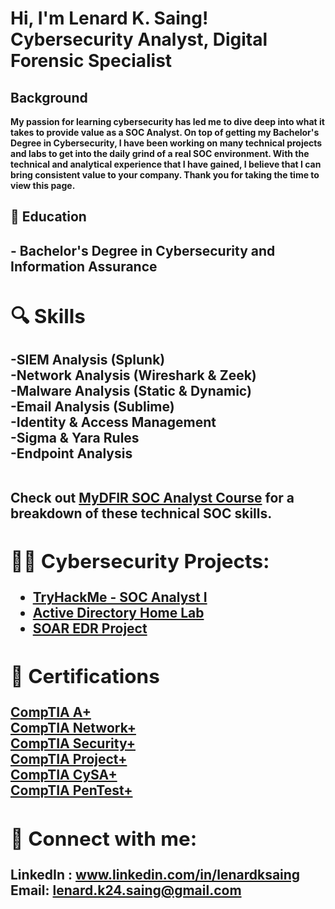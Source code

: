<h1>Hi, I'm Lenard K. Saing! <br/>Cybersecurity Analyst</a>, Digital Forensic Specialist </h1>

<h2> Background </h2>
 <b> My passion for learning cybersecurity has led me to dive deep into what it takes to provide value as a SOC Analyst. On top of getting my Bachelor's Degree in Cybersecurity, I have been working on many technical projects and labs to get into the daily grind of a real SOC environment. With the technical and analytical experience that I have gained, I believe that I can bring consistent value to your company. Thank you for taking the time to view this page.</b>

<h2> 📜 Education <h2>
- <b> Bachelor's Degree in Cybersecurity and Information Assurance <b>

<h2> 🔍 Skills </h2>
-SIEM Analysis (Splunk) <br>
-Network Analysis (Wireshark & Zeek) <br>
-Malware Analysis (Static & Dynamic) <br>
-Email Analysis (Sublime) <br>
-Identity & Access Management <br>
-Sigma & Yara Rules <br>
-Endpoint Analysis <br>
<br>

Check out <a href="https://github.com/K24Saing/MyDFIR-SOC-Analyst-Course">MyDFIR SOC Analyst Course</a> for a breakdown of these technical SOC skills. 
  
<h2>👨‍💻 Cybersecurity Projects:</h2>

- <b> [TryHackMe - SOC Analyst I](https://github.com/K24Saing/SOC-Analyst-1---TryHackMe) </b><br>
- <b> [Active Directory Home Lab](https://github.com/K24Saing/Active-Directory-Home-Project) </b><br>
- <b> [SOAR EDR Project](https://github.com/K24Saing/SOAR-EDR-Project) </b><br>

<h2>👔 Certifications </h2>
<a href="https://github.com/K24Saing/Certifications/blob/main/CompTIA%20A%2B%20ce%20certificate.pdf">CompTIA A+</a><br>
<a href="https://github.com/K24Saing/Certifications/blob/main/CompTIA%20Network%2B%20ce%20certificate%20(1).pdf">CompTIA Network+</a><br>
<a href="https://github.com/K24Saing/Certifications/blob/main/CompTIA%20Security%2B%20ce%20certificate.pdf">CompTIA Security+</a><br>
<a href="https://github.com/K24Saing/Certifications/blob/main/CompTIA%20Project%2B%20certificate.pdf">CompTIA Project+</a><br>
<a href="https://github.com/K24Saing/Certifications/blob/main/CompTIA%20CySA%2B%20ce%20certificate.pdf">CompTIA CySA+</a><br>
<a href="https://github.com/K24Saing/Certifications/blob/main/CompTIA%20PenTest%2B%20ce%20certificate.pdf">CompTIA PenTest+</a>

<h2> 🤳 Connect with me:</h2>

LinkedIn : www.linkedin.com/in/lenardksaing <br>
Email: lenard.k24.saing@gmail.com

<!--
**joshmadakor1/joshmadakor1** is a ✨ _special_ ✨ repository because its `README.md` (this file) appears on your GitHub profile.

Here are some ideas to get you started:

- 🔭 I’m currently working on ...
- 🌱 I’m currently learning ...
- 👯 I’m looking to collaborate on ...
- 🤔 I’m looking for help with ...
- 💬 Ask me about ...
- 📫 How to reach me: ...
- 😄 Pronouns: ...
- ⚡ Fun fact: ...
-->

